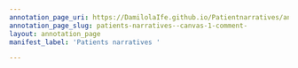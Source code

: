```yaml
---
annotation_page_uri: https://DamilolaIfe.github.io/Patientnarratives/annotations/patients-narratives--canvas-1-comment-.json
annotation_page_slug: patients-narratives--canvas-1-comment-
layout: annotation_page
manifest_label: 'Patients narratives '

---
```

